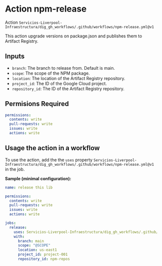 # Action npm-release

Action `Servicios-Liverpool-Infraestructura/dig_gh_workflows/.github/workflows/npm-release.yml@v1`

This action upgrade versions on package.json and publishes them to Artifact Registry.

## Inputs

- `branch`: The branch to release from. Default is main.
- `scope`: The scope of the NPM package.
- `location`: The location of the Artifact Registry repository.
- `project_id`: The ID of the Google Cloud project.
- `repository_id`: The ID of the Artifact Registry repository.

## Permisions Required

```yaml
permissions:
  contents: write
  pull-requests: write
  issues: write
  actions: write
```

## Usage the action in a workflow

To use the action, add the the `uses` property `Servicios-Liverpool-Infraestructura/dig_gh_workflows/.github/workflows/npm-release.yml@v1` in the job.

**Sample (minimal configuration):**

```yaml
name: release this lib

permissions:
  contents: write
  pull-requests: write
  issues: write
  actions: write

jobs:
  release:
    uses: Servicios-Liverpool-Infraestructura/dig_gh_workflows/.github/workflows/npm-release.yml@v1
    with:
      branch: main
      scope: "@SCOPE"
      location: us-east1
      project_id: project-001
      repository_id: npm-repos
```

